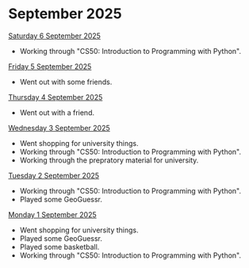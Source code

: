 # September 2025
<ins> Saturday 6 September 2025 </ins> <br>
+ Working through "CS50: Introduction to Programming with Python".

<ins> Friday 5 September 2025 </ins> <br>
+ Went out with some friends.

<ins> Thursday 4 September 2025 </ins> <br>
+ Went out with a friend.

<ins> Wednesday 3 September 2025 </ins> <br>
+ Went shopping for university things.
+ Working through "CS50: Introduction to Programming with Python".
+ Working through the prepratory material for university.

<ins> Tuesday 2 September 2025 </ins> <br>
+ Working through "CS50: Introduction to Programming with Python".
+ Played some GeoGuessr.

<ins> Monday 1 September 2025 </ins> <br>
+ Went shopping for university things.
+ Played some GeoGuessr.
+ Played some basketball.
+ Working through "CS50: Introduction to Programming with Python".

